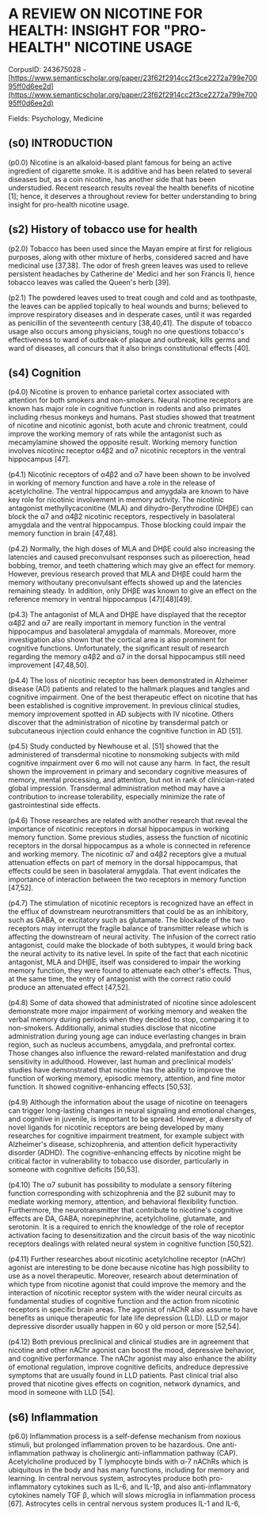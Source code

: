 # A REVIEW ON NICOTINE FOR HEALTH: INSIGHT FOR "PRO-HEALTH" NICOTINE USAGE

CorpusID: 243675028 - [https://www.semanticscholar.org/paper/23f62f2914cc2f3ce2272a799e70095ff0d6ee2d](https://www.semanticscholar.org/paper/23f62f2914cc2f3ce2272a799e70095ff0d6ee2d)

Fields: Psychology, Medicine

## (s0) INTRODUCTION
(p0.0) Nicotine is an alkaloid-based plant famous for being an active ingredient of cigarette smoke. It is additive and has been related to several diseases but, as a coin nicotine, has another side that has been understudied. Recent research results reveal the health benefits of nicotine [1]; hence, it deserves a throughout review for better understanding to bring insight for pro-health nicotine usage.
## (s2) History of tobacco use for health
(p2.0) Tobacco has been used since the Mayan empire at first for religious purposes, along with other mixture of herbs, considered sacred and have medicinal use [37,38]. The odor of fresh green leaves was used to relieve persistent headaches by Catherine de' Medici and her son Francis II, hence tobacco leaves was called the Queen's herb [39].

(p2.1) The powdered leaves used to treat cough and cold and as toothpaste, the leaves can be applied topically to heal wounds and burns; believed to improve respiratory diseases and in desperate cases, until it was regarded as penicillin of the seventeenth century [38,40,41]. The dispute of tobacco usage also occurs among physicians, tough no one questions tobacco's effectiveness to ward of outbreak of plaque and outbreak, kills germs and ward of diseases, all concurs that it also brings constitutional effects [40].
## (s4) Cognition
(p4.0) Nicotine is proven to enhance parietal cortex associated with attention for both smokers and non-smokers. Neural nicotine receptors are known has major role in cognitive function in rodents and also primates including rhesus monkeys and humans. Past studies showed that treatment of nicotine and nicotinic agonist, both acute and chronic treatment, could improve the working memory of rats while the antagonist such as mecamylamine showed the opposite result. Working memory function involves nicotinic receptor α4β2 and α7 nicotinic receptors in the ventral hippocampus [47].

(p4.1) Nicotinic receptors of α4β2 and α7 have been shown to be involved in working of memory function and have a role in the release of acetylcholine. The ventral hippocampus and amygdala are known to have key role for nicotinic involvement in memory activity. The nicotinic antagonist methyllycaconitine (MLA) and dihydro-βerythrodine (DHβE) can block the α7 and α4β2 nicotinic receptors, respectively in basolateral amygdala and the ventral hippocampus. Those blocking could impair the memory function in brain [47,48].

(p4.2) Normally, the high doses of MLA and DHβE could also increasing the latencies and caused preconvulsant responses such as piloerection, head bobbing, tremor, and teeth chattering which may give an effect for memory. However, previous research proved that MLA and DHβE could harm the memory withoutany preconvulsant effects showed up and the latencies remaining steady. In addition, only DHβE was known to give an effect on the reference memory in ventral hippocampus [47][48][49].

(p4.3) The antagonist of MLA and DHβE have displayed that the receptor α4β2 and α7 are really important in memory function in the ventral hippocampus and basolateral amygdala of mammals. Moreover, more investigation also shown that the cortical area is also prominent for cognitive functions. Unfortunately, the significant result of research regarding the memory α4β2 and α7 in the dorsal hippocampus still need improvement [47,48,50].

(p4.4) The loss of nicotinic receptor has been demonstrated in Alzheimer disease (AD) patients and related to the hallmark plaques and tangles and cognitive impairment. One of the best therapeutic effect on nicotine that has been established is cognitive improvement. In previous clinical studies, memory improvement spotted in AD subjects with IV nicotine. Others discover that the administration of nicotine by transdermal patch or subcutaneous injection could enhance the cognitive function in AD [51].

(p4.5) Study conducted by Newhouse et al. [51] showed that the administered of transdermal nicotine to nonsmoking subjects with mild cognitive impairment over 6 mo will not cause any harm. In fact, the result shown the improvement in primary and secondary cognitive measures of memory, mental processing, and attention, but not in rank of clinician-rated global impression. Transdermal administration method may have a contribution to increase tolerability, especially minimize the rate of gastrointestinal side effects.

(p4.6) Those researches are related with another research that reveal the importance of nicotinic receptors in dorsal hippocampus in working memory function. Some previous studies, assess the function of nicotinic receptors in the dorsal hippocampus as a whole is connected in reference and working memory. The nicotinic α7 and α4β2 receptors give a mutual attenuation effects on part of memory in the dorsal hippocampus, that effects could be seen in basolateral amygdala. That event indicates the importance of interaction between the two receptors in memory function [47,52].

(p4.7) The stimulation of nicotinic receptors is recognized have an effect in the efflux of downstream neurotransmitters that could be as an inhibitory, such as GABA, or excitatory such as glutamate. The blockade of the two receptors may interrupt the fragile balance of transmitter release which is affecting the downstream of neural activity. The infusion of the correct ratio antagonist, could make the blockade of both subtypes, it would bring back the neural activity to its native level. In spite of the fact that each nicotinic antagonist, MLA and DHβE, itself was considered to impair the working memory function, they were found to attenuate each other's effects. Thus, at the same time, the entry of antagonist with the correct ratio could produce an attenuated effect [47,52].

(p4.8) Some of data showed that administrated of nicotine since adolescent demonstrate more major impairment of working memory and weaken the verbal memory during periods when they decided to stop, comparing it to non-smokers. Additionally, animal studies disclose that nicotine administration during young age can induce everlasting changes in brain region, such as nucleus accumbens, amygdala, and prefrontal cortex. Those changes also influence the reward-related manifestation and drug sensitivity in adulthood. However, last human and preclinical models' studies have demonstrated that nicotine has the ability to improve the function of working memory, episodic memory, attention, and fine motor function. It showed cognitive-enhancing effects [50,53].

(p4.9) Although the information about the usage of nicotine on teenagers can trigger long-lasting changes in neural signaling and emotional changes, and cognitive in juvenile, is important to be spread. However, a diversity of novel ligands for nicotinic receptors are being developed by many researches for cognitive impairment treatment, for example subject with Alzheimer's disease, schizophrenia, and attention deficit hyperactivity disorder (ADHD). The cognitive-enhancing effects by nicotine might be critical factor in vulnerability to tobacco use disorder, particularly in someone with cognitive deficits [50,53].

(p4.10) The α7 subunit has possibility to modulate a sensory filtering function corresponding with schizophrenia and the β2 subunit may to mediate working memory, attention, and behavioral flexibility function. Furthermore, the neurotransmitter that contribute to nicotine's cognitive effects are DA, GABA, norepinephrine, acetylcholine, glutamate, and serotonin. It is a required to enrich the knowledge of the role of receptor activation facing to desensitization and the circuit basis of the way nicotinic receptors dealings with related neural system in cognitive function [50,52].

(p4.11) Further researches about nicotinic acetylcholine receptor (nAChr) agonist are interesting to be done because nicotine has high possibility to use as a novel therapeutic. Moreover, research about determination of which type from nicotine agonist that could improve the memory and the interaction of nicotinic receptor system with the wider neural circuits as fundamental studies of cognitive function and the action from nicotinic receptors in specific brain areas. The agonist of nAChR also assume to have benefits as unique therapeutic for late life depression (LLD). LLD or major depressive disorder usually happen in 60 y old person or more [52,54].

(p4.12) Both previous preclinical and clinical studies are in agreement that nicotine and other nAChr agonist can boost the mood, depressive behavior, and cognitive performance. The nAChr agonist may also enhance the ability of emotional regulation, improve cognitive deficits, andreduce depressive symptoms that are usually found in LLD patients. Past clinical trial also proved that nicotine gives effects on cognition, network dynamics, and mood in someone with LLD [54].
## (s6) Inflammation
(p6.0) Inflammation process is a self-defense mechanism from noxious stimuli, but prolonged inflammation proven to be hazardous. One anti-inflammation pathway is cholinergic anti-inflammation pathway (CAP). Acetylcholine produced by T lymphocyte binds with α-7 nAChRs which is ubiquitous in the body and has many functions, including for memory and learning. In central nervous system, astrocytes produce both pro-inflammatory cytokines such as IL-6, and IL-1β, and also anti-inflammatory cytokines namely TGF β, which will slows microglia in inflammation process [67]. Astrocytes cells in central nervous system produces IL-1 and IL-6,
